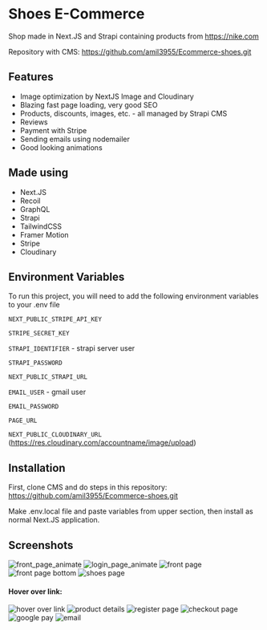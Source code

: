 # Shoes E-Commerce

Shop made in Next.JS and Strapi containing products from https://nike.com

Repository with CMS: https://github.com/amil3955/Ecommerce-shoes.git
## Features

- Image optimization by NextJS Image and Cloudinary
- Blazing fast page loading, very good SEO
- Products, discounts, images, etc. - all managed by Strapi CMS
- Reviews
- Payment with Stripe
- Sending emails using nodemailer
- Good looking animations
## Made using
- Next.JS
- Recoil
- GraphQL
- Strapi
- TailwindCSS
- Framer Motion
- Stripe
- Cloudinary


## Environment Variables

To run this project, you will need to add the following environment variables to your .env file

`NEXT_PUBLIC_STRIPE_API_KEY`

`STRIPE_SECRET_KEY`

`STRAPI_IDENTIFIER` - strapi server user

`STRAPI_PASSWORD`

`NEXT_PUBLIC_STRAPI_URL`

`EMAIL_USER` - gmail user

`EMAIL_PASSWORD`

`PAGE_URL`

`NEXT_PUBLIC_CLOUDINARY_URL` (https://res.cloudinary.com/accountname/image/upload)
## Installation

First, clone CMS and do steps in this repository: https://github.com/amil3955/Ecommerce-shoes.git

Make .env.local file and paste variables from upper section, then install as normal Next.JS application.
## Screenshots

![front_page_animate](https://media3.giphy.com/media/AFbp4tFByUFeBjHoyu/giphy.gif?cid=790b7611d848b57fe68f48a28bc509749f68bca22d757406&rid=giphy.gif&ct=g)
![login_page_animate](https://media3.giphy.com/media/0y21oYZwuksjS2qjkz/giphy.gif)
![front page](https://i.imgur.com/KMUSuim.png)
![front page bottom](https://i.imgur.com/IlbI8SD.png)
![shoes page](https://i.imgur.com/8yf4kaL.png)
#### Hover over link:
![hover over link](https://i.imgur.com/N1v8KcN.png)
![product details](https://i.imgur.com/dBf2C08.png)
![register page](https://i.imgur.com/TeqjTx3.png)
![checkout page](https://i.imgur.com/IhJqtfQ.png)
![google pay](https://i.imgur.com/b4dGYga.jpeg)
![email](https://i.imgur.com/ogWBc7K.png)
